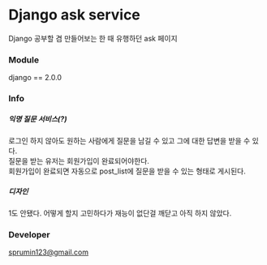 # Django ask service 

Django 공부할 겸 만들어보는 한 때 유행하던 ask 페이지


### Module
django == 2.0.0


### Info

##### 익명 질문 서비스(?)

로그인 하지 않아도 원하는 사람에게 질문을 남길 수 있고 그에 대한 답변을 받을 수 있다.  
질문을 받는 유저는 회원가입이 완료되어야한다.  
회원가입이 완료되면 자동으로 post_list에 질문을 받을 수 있는 형태로 게시된다.  


##### 디자인

1도 안됐다. 어떻게 할지 고민하다가 재능이 없단걸 깨닫고 아직 하지 않았다.


### Developer
sprumin123@gmail.com
